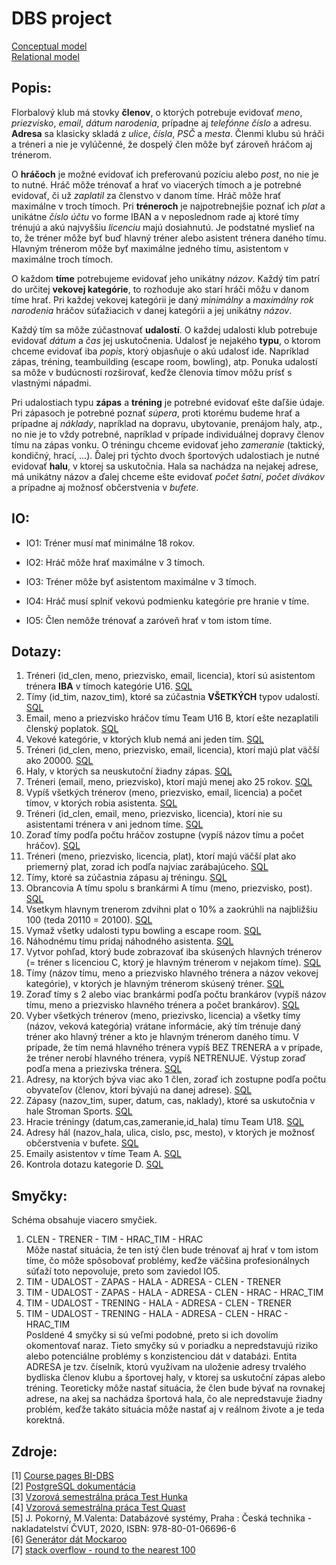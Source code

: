 
# DBS project

[Conceptual model](model_img/conceptual.png)  
[Relational model](model_img/relational.png)

## Popis:

Florbalový klub má stovky **členov**, o ktorých potrebuje evidovať *meno*, *priezvisko*, *email*, *dátum narodenia*, prípadne aj *telefónne číslo* a adresu. **Adresa** sa klasicky skladá z *ulice*, *čísla*, *PSČ* a *mesta*. Členmi klubu sú hráči a tréneri a nie je vylúčenné, že dospelý člen môže byť zároveň hráčom aj trénerom.

O **hráčoch** je možné evidovať ich preferovanú pozíciu alebo *post*, no nie je to nutné. Hráč môže trénovať a hrať vo viacerých tímoch a je potrebné evidovať, či už *zaplatil* za členstvo v danom tíme. Hráč môže hrať maximálne v troch tímoch. Pri **tréneroch** je najpotrebnejšie poznať ich *plat* a unikátne *číslo účtu* vo forme IBAN a v neposlednom rade aj ktoré tímy trénujú a akú najvyššiu *licenciu* majú dosiahnutú. Je podstatné myslieť na to, že tréner môže byť buď hlavný tréner alebo asistent trénera daného tímu. Hlavným trénerom môže byť maximálne jedného tímu, asistentom v maximálne troch tímoch.

O každom **tíme** potrebujeme evidovať jeho unikátny *názov*. Každý tím patrí do určitej **vekovej kategórie**, to rozhoduje ako starí hráči môžu v danom tíme hrať. Pri každej vekovej kategórii je daný *minimálny* a *maximálny rok narodenia* hráčov súťažiacich v danej kategórii a jej unikátny *názov*.

Každý tím sa môže zúčastnovať **udalostí**. O každej udalosti klub potrebuje evidovať *dátum* a *čas* jej uskutočnenia. Udalosť je nejakého **typu**, o ktorom chceme evidovať iba *popis*, ktorý objasňuje o akú udalosť ide. Napríklad zápas, tréning, teambuilding (escape room, bowling), atp. Ponuka udalostí sa môže v budúcnosti rozširovať, keďže členovia tímov môžu prísť s vlastnými nápadmi.

Pri udalostiach typu **zápas**  a **tréning** je potrebné evidovať ešte daľšie údaje. Pri zápasoch je potrebné poznať *súpera*, proti ktorému budeme hrať a prípadne aj *náklady*, napríklad na dopravu, ubytovanie, prenájom haly, atp., no nie je to vždy potrebné, napríklad v prípade individuálnej dopravy členov tímu na zápas vonku. O tréningu chceme evidovať jeho *zameranie* (taktický, kondičný, hrací, ...). Ďalej pri týchto dvoch športových udalostiach je nutné evidovať **halu**, v ktorej sa uskutočnia. Hala sa nachádza na nejakej adrese, má unikátny názov a ďalej chceme ešte evidovať *počet šatní*, *počet divákov* a prípadne aj možnosť občerstvenia v *bufete*.




## IO:
- IO1: Tréner musí mať minimálne 18 rokov.

- IO2: Hráč môže hrať maximálne v 3 tímoch.

- IO3: Tréner môže byť asistentom maximálne v 3 tímoch.

- IO4: Hráč musí splniť vekovú podmienku kategórie pre hranie v tíme.

- IO5: Člen nemôže trénovať a zaróveň hrať v tom istom tíme.

  

## Dotazy:

1. Tréneri (id_clen, meno, priezvisko, email, licencia), ktorí sú asistentom trénera **IBA** v tímoch kategórie U16.
   [SQL](sql/01.sql)
2. Tímy (id_tim, nazov_tim), ktoré sa zúčastnia **VŠETKÝCH** typov udalostí.
   [SQL](sql/02.sql)
3. Email, meno a priezvisko hráčov tímu Team U16 B, ktorí ešte nezaplatili členský poplatok.
   [SQL](sql/03.sql)
4. Vekové kategórie, v ktorých klub nemá ani jeden tím.
   [SQL](sql/04.sql)
5. Tréneri (id_clen, meno, priezvisko, email, licencia), ktorí majú plat väčší ako 20000.
   [SQL](sql/05.sql)
6. Haly, v ktorých sa neuskutoční žiadny zápas.
   [SQL](sql/06.sql)
7. Tréneri (email, meno, priezvisko), ktorí majú menej ako 25 rokov.
   [SQL](sql/07.sql)
8. Vypíš všetkých trénerov (meno, priezvisko, email, licencia) a počet tímov, v ktorých robia asistenta.
   [SQL](sql/08.sql)
9. Tréneri (id_clen, email, meno, priezvisko, licencia), ktorí nie su asistentami trénera v ani jednom tíme.
   [SQL](sql/09.sql)
10. Zoraď tímy podľa počtu hráčov zostupne (vypíš názov tímu a počet hráčov).
      [SQL](sql/10.sql)
11. Tréneri (meno, priezvisko, licencia, plat), ktorí majú väčší plat ako priemerný plat, zorad ich podľa najviac zarábajúceho.
      [SQL](sql/11.sql)
12. Tímy, ktoré sa zúčastnia zápasu aj tréningu.
    [SQL](sql/12.sql)
13. Obrancovia A tímu spolu s brankármi A tímu (meno, priezvisko, post).
    [SQL](sql/13.sql)
14. Vsetkym hlavnym trenerom zdvihni plat o 10% a zaokrúhli na najbližšiu 100 (teda 20110 = 20100).
    [SQL](sql/14.sql)
15. Vymaž všetky udalosti typu bowling a escape room.
    [SQL](sql/15.sql)
16. Náhodnému tímu pridaj náhodného asistenta.
    [SQL](sql/16.sql)
17. Vytvor pohľad, ktorý bude zobrazovať iba skúsených hlavných trénerov (= tréner s licenciou C, ktorý je hlavným trénerom v nejakom tíme).
    [SQL](sql/17.sql)
18. Tímy (názov tímu, meno a priezvisko hlavného trénera a názov vekovej kategórie), v ktorých je hlavným trénerom skúsený tréner.
    [SQL](sql/18.sql)
19. Zoraď tímy s 2 alebo viac brankármi podľa počtu brankárov (vypíš názov tímu, meno a priezvisko hlavného trénera a počet brankárov).
    [SQL](sql/19.sql)
20. Vyber všetkých trénerov (meno, priezivsko, licencia) a všetky tímy (názov, veková kategória) vrátane informácie, aký tím trénuje daný tréner ako hlavný tréner a kto je hlavným trénerom daného tímu. V prípade, že tím nemá hlavného trénera vypíš BEZ TRENERA a v prípade, že tréner nerobí hlavného trénera, vypíš NETRENUJE. Výstup zoraď podľa mena a priezivska trénera.
    [SQL](sql/20.sql)
21. Adresy, na ktorých býva viac ako 1 člen, zoraď ich zostupne podľa počtu obyvateľov (členov, ktorí bývajú na danej adrese).
    [SQL](sql/21.sql)
22. Zápasy (nazov_tim, super, datum, cas, naklady), ktoré sa uskutočnia v hale Stroman Sports.
    [SQL](sql/22.sql)
23. Hracie tréningy (datum,cas,zameranie,id_hala) tímu Team U18.
    [SQL](sql/23.sql)
24. Adresy hál (nazov_hala, ulica, cislo, psc, mesto), v ktorých je možnosť občerstvenia v bufete.
    [SQL](sql/24.sql)
25. Emaily asistentov v tíme Team A.
    [SQL](sql/25.sql)
26. Kontrola dotazu kategorie D.
    [SQL](sql/26.sql)



## Smyčky:

Schéma obsahuje viacero smyčiek.

1. CLEN - TRENER - TIM - HRAC_TIM - HRAC  
Môže nastať situácia, že ten istý člen bude trénovať aj hrať v tom istom tíme, čo môže spôsobovať problémy, keďže väčšina profesionálnych súťaží toto nepovoluje,  preto som zaviedol IO5.  
2. TIM - UDALOST - ZAPAS - HALA - ADRESA - CLEN - TRENER
3. TIM - UDALOST - ZAPAS - HALA - ADRESA - CLEN - HRAC - HRAC_TIM
4. TIM - UDALOST - TRENING - HALA - ADRESA - CLEN - TRENER
5. TIM - UDALOST - TRENING - HALA - ADRESA - CLEN - HRAC - HRAC_TIM  
Posldené 4 smyčky si sú veľmi podobné, preto si ich dovolím okomentovať naraz. Tieto smyčky sú v poriadku a nepredstavujú riziko alebo potenciálne problémy s konzistenciou dát v databázi. Entita ADRESA je tzv. číselník, ktorú využívam na uloženie adresy trvalého bydliska členov klubu a športovej haly, v ktorej sa uskutoční zápas alebo tréning. Teoreticky môže nastať situácia, že člen bude bývať na rovnakej adrese, na akej sa nachádza športová hala, čo ale nepredstavuje žiadny problém, keďže takáto situácia môže nastať aj v reálnom živote a je teda korektná.



## Zdroje:

[1] [Course pages BI-DBS](https://courses.fit.cvut.cz/BI-DBS/)  
[2] [PostgreSQL dokumentácia](https://www.postgresql.org/docs/current/)  
[3] [Vzorová semestrálna práca Test Hunka](https://users.fit.cvut.cz/~hunkajir/dbs2/main.xml)  
[4] [Vzorová semestrálna práca Test Quast](https://users.fit.cvut.cz/~hunkajir/dbs/main.xml)  
[5] J. Pokorný, M.Valenta: Databázové systémy, Praha : Česká technika - nakladatelství ČVUT, 2020, ISBN: 978-80-01-06696-6  
[6] [Generátor dát Mockaroo](https://www.mockaroo.com/)  
[7] [stack overflow - round to the nearest 100](https://stackoverflow.com/a/41210389)